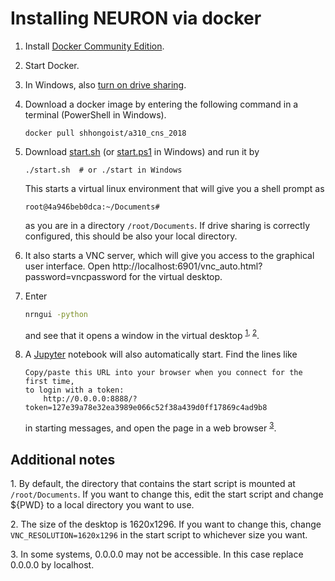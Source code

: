 # Installing NEURON via docker

1. Install [Docker Community Edition](https://www.docker.com/community-edition).

2. Start Docker.

3. In Windows, also [turn on drive sharing](https://rominirani.com/docker-on-windows-mounting-host-directories-d96f3f056a2c#.w4v0e42tn).

4. Download a docker image by entering the following command in a terminal (PowerShell in Windows).

   ```shell
   docker pull shhongoist/a310_cns_2018
   ```

5. Download [start.sh](https://raw.githubusercontent.com/CNS-OIST/a310_cns_2018/master/docker/start.sh) (or [start.ps1](https://raw.githubusercontent.com/CNS-OIST/a310_cns_2018/master/docker/start.ps1) in Windows) and run it by

   ~~~shell
   ./start.sh  # or ./start in Windows
   ~~~
   This starts a virtual linux environment that will give you a shell prompt as 

   ```
   root@4a946beb0dca:~/Documents#
   ```

   as you are in a directory `/root/Documents`. If drive sharing is correctly configured, this should be also your local directory.

6. It also starts a VNC server, which will give you access to the graphical user interface. Open http://localhost:6901/vnc_auto.html?password=vncpassword for the virtual desktop.

7. Enter

   ~~~bash
   nrngui -python
   ~~~


   and see that it opens a window in the virtual desktop <sup>[1](#myfootnote3), [2](#myfootnote3)</sup>.

8. A [Jupyter](http://jupyter.org) notebook will also automatically start. Find the lines like

   ```text
   Copy/paste this URL into your browser when you connect for the first time,
   to login with a token:
       http://0.0.0.0:8888/?token=127e39a78e32ea3989e066c52f38a439d0ff17869c4ad9b8
   ```

   in starting messages, and open the page in a web browser <sup>[3](#myfootnote3)</sup>.




## Additional notes

<a name="myfootnote1">1</a>. By default, the directory that contains the start script is mounted at `/root/Documents`. If you want to change this, edit the start script and change ${PWD} to a local directory you want to use.

<a name="myfootnote2">2</a>. The size of the desktop is 1620x1296. If you want to change this, change `VNC_RESOLUTION=1620x1296` in the start script to whichever size you want.

<a name="myfootnote3">3</a>. In some systems, 0.0.0.0 may not be accessible. In this case replace 0.0.0.0 by localhost.

